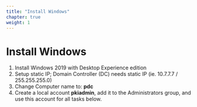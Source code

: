 ```yaml
---
title: "Install Windows"
chapter: true
weight: 1
---
```


# Install Windows
1. Install Windows 2019 with Desktop Experience edition
1. Setup static IP; Domain Controller (DC) needs static IP (ie. 10.7.7.7 / 255.255.255.0)
1. Change Computer name to: **pdc**
1. Create a local account **pkiadmin**, add it to the Administrators group, and use this account for all tasks below.